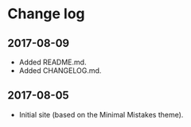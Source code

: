 # Change log

## 2017-08-09

- Added README.md.
- Added CHANGELOG.md.

## 2017-08-05

- Initial site (based on the Minimal Mistakes theme).
